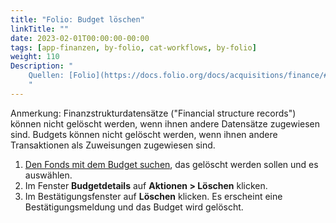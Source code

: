 ```yaml
---
title: "Folio: Budget löschen"
linkTitle: ""
date: 2023-02-01T00:00:00-00:00
tags: [app-finanzen, by-folio, cat-workflows, by-folio]
weight: 110
Description: "
    Quellen: [Folio](https://docs.folio.org/docs/acquisitions/finance/#deleting-a-budget) & [GBV](https://info.gbv.de/pages/viewpage.action?pageId=850002055)
    "
---
```


Anmerkung: Finanzstrukturdatensätze ("Financial structure records") können nicht gelöscht werden, wenn ihnen andere Datensätze zugewiesen sind. Budgets können nicht gelöscht werden, wenn ihnen andere Transaktionen als Zuweisungen zugewiesen sind.

1.  [Den Fonds mit dem Budget suchen](https://info.gbv.de/display/FOLIOGBVEXTERN/Folio%3A+Haushaltsjahr%2C+Etat%2C+Gruppe%2C+Fonds+suchen), das gelöscht werden sollen und es auswählen.
2.  Im Fenster **Budgetdetails** auf **Aktionen > Löschen** klicken.
3.  Im Bestätigungsfenster auf **Löschen** klicken. Es erscheint eine Bestätigungsmeldung und das Budget wird gelöscht.
